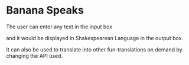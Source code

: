 # Banana Speaks 

The user can enter any text in the input box 

and it would be displayed in Shakespearean Language in the output box. 

It can also be used to translate into other fun-translations on demand by changing the API used.

